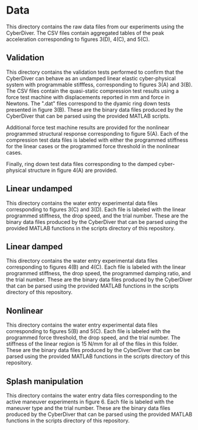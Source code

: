# Data

This directory contains the raw data files from our experiments using the CyberDiver. The CSV files contain aggregated tables of the peak acceleration corresponding to figures 3(D), 4(C), and 5(C).

## Validation

This directory contains the validation tests performed to confirm that the CyberDiver can behave as an undamped linear elastic cyber-physical system with programmable stifffess, corresponding to figures 3(A) and 3(B). The CSV files contain the quasi-static compression test results using a force test machine with displacements reported in mm and force in Newtons. The ".dat" files correspond to the dyamic ring down tests presented in figure 3(B). These are the binary data files produced by the CyberDiver that can be parsed using the provided MATLAB scripts. 

Additional force test machine results are provided for the nonlinear programmed  structural response corresponding to figure 5(A). Each of the compression test data files is labeled with either the programmed stiffness for the linear cases or the programmed force threshold in the nonlinear cases. 

Finally, ring down test data files corresponding to the damped cyber-physical structure in figure 4(A) are provided.

## Linear undamped

This directory contains the water entry experimental data files corresponding to figures 3(C) and 3(D). Each file is labeled with the linear programmed stiffness, the drop speed, and the trial number. These are the binary data files produced by the CyberDiver that can be parsed using the provided MATLAB functions in the scripts directory of this repository.

## Linear damped

This directory contains the water entry experimental data files corresponding to figures 4(B) and 4(C). Each file is labeled with the linear programmed stiffness, the drop speed, the programmed damping ratio, and the trial number. These are the binary data files produced by the CyberDiver that can be parsed using the provided MATLAB functions in the scripts directory of this repository.

## Nonlinear

This directory contains the water entry experimental data files corresponding to figures 5(B) and 5(C). Each file is labeled with the programmed force threshold, the drop speed, and the trial number. The stiffness of the linear region is 15 N/mm for all of the files in this folder. These are the binary data files produced by the CyberDiver that can be parsed using the provided MATLAB functions in the scripts directory of this repository.

## Splash manipulation

This directory contains the water entry data files corresponding to the active maneuver experiments in figure 6. Each file is labeled with the maneuver type and the trial number. These are the binary data files produced by the CyberDiver that can be parsed using the provided MATLAB functions in the scripts directory of this repository.
